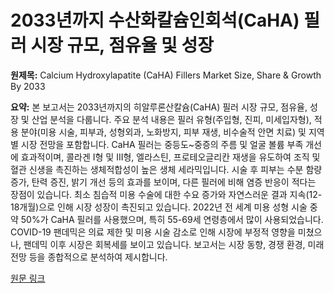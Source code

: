 # 2033년까지 수산화칼슘인회석(CaHA) 필러 시장 규모, 점유율 및 성장

**원제목:** Calcium Hydroxylapatite (CaHA) Fillers Market Size, Share &amp; Growth By 2033

**요약:** 본 보고서는 2033년까지의 히알루론산칼슘(CaHA) 필러 시장 규모, 점유율, 성장 및 산업 분석을 다룹니다.  주요 분석 내용은 필러 유형(주입형, 진피, 미세입자형), 적용 분야(미용 시술, 피부과, 성형외과, 노화방지, 피부 재생, 비수술적 안면 치료) 및 지역별 시장 전망을 포함합니다.  CaHA 필러는 중등도~중증의 주름 및 얼굴 볼륨 부족 개선에 효과적이며, 콜라겐 I형 및 III형, 엘라스틴, 프로테오글리칸 재생을 유도하여 조직 및 혈관 신생을 촉진하는 생체적합성이 높은 생체 세라믹입니다.  시술 후 피부는 수분 함량 증가, 탄력 증진, 밝기 개선 등의 효과를 보이며,  다른 필러에 비해 염증 반응이 적다는 장점이 있습니다.  최소 침습적 미용 수술에 대한 수요 증가와 자연스러운 결과 지속(12-18개월)으로 인해 시장 성장이 촉진되고 있습니다.  2022년 전 세계 미용 성형 시술 중 약 50%가 CaHA 필러를 사용했으며, 특히 55-69세 연령층에서 많이 사용되었습니다.  COVID-19 팬데믹은 의료 제한 및 미용 시술 감소로 인해 시장에 부정적 영향을 미쳤으나, 팬데믹 이후 시장은 회복세를 보이고 있습니다.  보고서는 시장 동향, 경쟁 환경, 미래 전망 등을 종합적으로 분석하여 제시합니다.

[원문 링크](https://www.businessresearchinsights.com/market-reports/calcium-hydroxylapatite-caha-fillers-market-125206)
